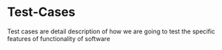 # Test-Cases
Test cases are detail description of how we are going to test the specific features of functionality of software
